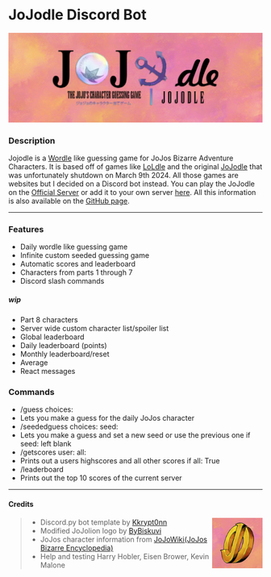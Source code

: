 # JoJodle Discord Bot
![](https://github.com/Uberchurch1/Jojodle-discordBot/blob/main/images/jojodle-banner.png?raw=true)
### Description
Jojodle is a [Wordle](https://www.nytimes.com/games/wordle/index.html "Wordle") like guessing game for JoJos Bizarre Adventure Characters. It is based off of games like [LoLdle](https://loldle.net "LoLdle") and the original [JoJodle](https://jojo-news.com/fun/jojodle/ "JoJodle") that was unfortunately shutdown on March 9th 2024. All those games are websites but I decided on a Discord bot instead. You can play the JoJodle on the [Official Server](https://discord.gg/GMZGyRHC73 "Official Server") or add it to your own server [here](https://discord.com/oauth2/authorize?client_id=1270479078411206766&permissions=2147544064&integration_type=0&scope=bot "here"). All this information is also available on the [GitHub page](https://github.com/Uberchurch1/Jojodle-discordBot/tree/main "GitHub page").

------------


### Features

- Daily wordle like guessing game
- Infinite custom seeded guessing game
- Automatic scores and leaderboard
- Characters from parts 1 through 7
- Discord slash commands
##### wip
- Part 8 characters
- Server wide custom character list/spoiler list
- Global leaderboard
- Daily leaderboard (points)
- Monthly leaderboard/reset
- Average
- React messages

### Commands
- /guess choices:
 - Lets you make a guess for the daily JoJos character
- /seededguess choices: seed:
 - Lets you make a guess and set a new seed or use the previous one if seed: left blank
- /getscores user: all:
 - Prints out a users highscores and all other scores if all: True
- /leaderboard
 - Prints out the top 10 scores of the current server
 

------------



#### Credits
<img src="https://github.com/Uberchurch1/Jojodle-discordBot/blob/main/images/jojodle-icon.png?raw=true" width="100" height="100" align="right"/>

> - Discord.py bot template by [Kkrypt0nn](https://github.com/kkrypt0nn/Python-Discord-Bot-Template "Kkrypt0nn")
> - Modified JoJolion logo by [ByBiskuvi](https://www.reddit.com/r/StardustCrusaders/comments/u3fnqu/i_made_a_unoffical_jojolion_logo/?utm_source=share&utm_medium=web3x&utm_name=web3xcss&utm_term=1&utm_content=share_button "ByBiskuvi")
> - JoJos character information from [JoJoWiki(JoJos Bizarre Encyclopedia)](https://jojowiki.com "JoJoWiki(JoJos Bizarre Encyclopedia)")
> - Help and testing Harry Hobler, Eisen Brower, Kevin Malone
